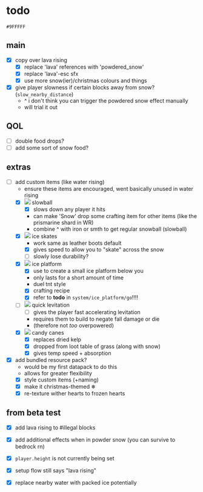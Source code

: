 # todo

```
#9FFFFF
```

## main
- [x] copy over lava rising
  - [x] replace 'lava' references with 'powdered_snow'
  - [x] replace 'lava'-esc sfx
  - [x] use more snow(ier)/christmas colours and things

- [x] give player slowness if certain blocks away from snow? (`slow_nearby_distance`)
  - ^ i don't think you can trigger the powdered snow effect manually
  - will trial it out

## QOL
- [ ] double food drops?
- [ ] add some sort of snow food?

## extras
- [ ] add custom items (like water rising)
  - ensure these items are encouraged, went basically unused in water rising
  - [x] ![](https://res.plexion.dev/minecraft/item/snowball.png) slowball
    - [x] slows down any player it hits
    - can make 'Snow' drop some crafting item for other items (like the prismarine shard in WR)
    - combine ^ with iron or smth to get regular snowball (slowball)
  - [x] ![](https://res.plexion.dev/minecraft/item/iron_boots.png) ice skates
    - work same as leather boots default
    - [x] gives speed to allow you to "skate" across the snow
    - [ ] slowly lose durability?
  - [x] ![](https://res.plexion.dev/minecraft/item/ice.png) ice platform
    - [x] use to create a small ice platform below you
    - only lasts for a short amount of time
    - duel tnt style
    - [x] crafting recipe
    - [x] refer to **todo** in `system/ice_platform/go`!!!!
  - [ ] ![](https://res.plexion.dev/minecraft/item/splash_potion.png) quick levitation
    - [ ] gives the player fast accelerating levitation
    - requires them to build to negate fall damage or die
    - (therefore not *too* overpowered)
  - [x] ![](https://res.plexion.dev/minecraft/item/stick.png) candy canes
    - [x] replaces dried kelp
    - [x] dropped from loot table of grass (along with snow)
    - [x] gives temp speed + absorption

- [x] add bundled resource pack?
  - would be my first datapack to do this
  - allows for greater flexibility
  - [x] style custom items (+naming)
  - [x] make it christmas-themed ❄
  - [x] re-texture wither hearts to frozen hearts

## from beta test
- [x] add lava rising to #illegal blocks
- [x] add additional effects when in powder snow (you can survive to bedrock rn)
- [x] `player.height` is not currently being set
- [x] setup flow still says "lava rising"

- [x] replace nearby water with packed ice potentially